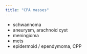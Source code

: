 ```yaml
---
title: "CPA masses"
---
```

- schwannoma
- aneurysm, arachnoid cyst
- meningioma
- mets
- epidermoid / ependymoma, CPP

